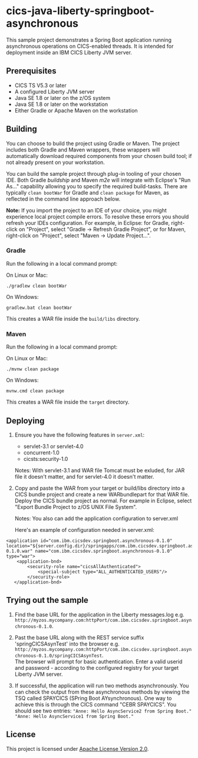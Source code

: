 # cics-java-liberty-springboot-asynchronous

This sample project demonstrates a Spring Boot application running asynchronous operations on CICS-enabled threads. It is intended for deployment inside an IBM CICS Liberty JVM server.

## Prerequisites

  - CICS TS V5.3 or later
  - A configured Liberty JVM server 
  - Java SE 1.8 or later on the z/OS system
  - Java SE 1.8 or later on the workstation
  - Either Gradle or Apache Maven on the workstation

## Building 

You can choose to build the project using Gradle or Maven. The project includes both Gradle and Maven wrappers, these wrappers will automatically download required components from your chosen build tool; if not already present on your workstation.

You can build the sample project through plug-in tooling of your chosen IDE. Both Gradle *buildship* and Maven *m2e* will integrate with Eclipse's "Run As..." capability allowing you to specify the required build-tasks. There are typically `clean bootWar` for Gradle and `clean package` for Maven, as reflected in the command line approach below.

**Note:** If you import the project to an IDE of your choice, you might experience local project compile errors. To resolve these errors you should refresh your IDEs configuration. For example, in Eclipse: for Gradle, right-click on "Project", select "Gradle -> Refresh Gradle Project", or for Maven, right-click on "Project", select "Maven -> Update Project...".

### Gradle

Run the following in a local command prompt:

On Linux or Mac:

```shell
./gradlew clean bootWar
```
On Windows:

```shell
gradlew.bat clean bootWar
```

This creates a WAR file inside the `build/libs` directory.

### Maven


Run the following in a local command prompt:

On Linux or Mac:

```shell
./mvnw clean package
```

On Windows:

```shell
mvnw.cmd clean package
```

This creates a WAR file inside the `target` directory.


## Deploying

1. Ensure you have the following features in `server.xml`:

    - servlet-3.1 or servlet-4.0
    - concurrent-1.0 
    - cicsts:security-1.0 
        
   Notes: With servlet-3.1 and WAR file Tomcat must be exluded, for JAR file it doesn't matter, and for servlet-4.0 it doesn't matter.

2. Copy and paste the WAR from your target or build/libs directory into a CICS bundle project and create a new WARbundlepart for that WAR file. Deploy the CICS bundle project as normal. For example in Eclipse, select "Export Bundle Project to z/OS UNIX File System". 

   Notes: You also can add the application configuration to server.xml

   Here's an example of configuration needed in server.xml:

```
<application id="com.ibm.cicsdev.springboot.asynchronous-0.1.0" location="${server.config.dir}/springapps/com.ibm.cicsdev.springboot.asynchronous-0.1.0.war" name="com.ibm.cicsdev.springboot.asynchronous-0.1.0" type="war">
    <application-bnd>
        <security-role name="cicsAllAuthenticated">
            <special-subject type="ALL_AUTHENTICATED_USERS"/>
        </security-role>
   </application-bnd>
``` 

## Trying out the sample

1. Find the base URL for the application in the Liberty messages.log e.g.  `http://myzos.mycompany.com:httpPort/com.ibm.cicsdev.springboot.asynchronous-0.1.0`.

2. Past the base URL along with the REST service suffix 'springCICSAsynTest' into the browser  e.g. `http://myzos.mycompany.com:httpPort/com.ibm.cicsdev.springboot.asynchronous-0.1.0/springCICSAsynTest`.  
The browser will prompt for basic authentication. Enter a valid userid and password - according to the configured registry for your target Liberty JVM server.

3. If successful, the application will run two methods asynchronously. You can check the output from these asynchronous methods by viewing the TSQ called SPAYCICS (SPring Boot AYsynchronous). One way to achieve this is through the CICS command "CEBR SPAYCICS". You should see two entries:  `"Anne: Hello AsyncService2 from Spring Boot."`  `"Anne: Hello AsyncService1 from Spring Boot."`
    
## License
This project is licensed under [Apache License Version 2.0](LICENSE). 
     